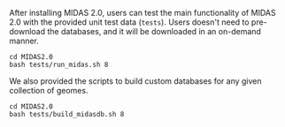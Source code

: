 
After installing MIDAS 2.0, users can test the main functionality of MIDAS 2.0 with the provided unit test data (`tests`). Users doesn't need to pre-download the databases, and it will be downloaded in an on-demand manner.

```
cd MIDAS2.0
bash tests/run_midas.sh 8
```


We also provided the scripts to build custom databases for any given collection of geomes. 

```
cd MIDAS2.0
bash tests/build_midasdb.sh 8
```